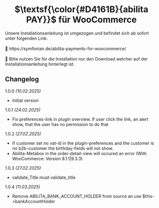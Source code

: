 <h1 align="center">$\textsf{\color{#D4161B}{abilita PAY}}$ für WooCommerce</h1>
Unsere Installationsanleitung ist umgezogen und befindet sich ab sofort unter folgenden Link:
<br><br>
🚀️ https://symfonian.de/abilita-payments-for-woocommerce/
<br><br>
🚀️ Bitte nutzen Sie für die Installation nur den Download welcher auf der Installationsanleitung hinterlegt ist.
<h2>Changelog</h2>

1.0.0 *(10.02.2025)*

* Initial version

1.0.1 *(24.02.2025)*

* Fix preferences-link in plugin overview. If user click the link, an alert show, that the user has no permission to do that

1.0.2 *(27.02.2025)*

* If customer set no vat-id in the plugin-preferences and the customer is no b2b-customer the birthday-fields will not show.
* Abilita-Metabox in the order-detail-view will occured an error (With WooCommerce: Version 8.1.1|9.3.3)

1.0.3 *(27.02.2025)*

* validate_Title must validate_title

1.0.4 *(11.03.2025)*

* Remove ABILITA_BANK_ACCOUNT_HOLDER from source an use $this->bankAccountHolder